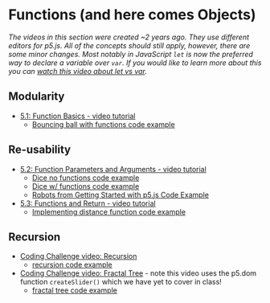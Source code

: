 # Functions (and here comes Objects)

*The videos in this section were created ~2 years ago. They use different editors for p5.js. All of the concepts should still apply, however, there are some minor changes. Most notably in JavaScript `let` is now the preferred way to declare a variable over `var`. If you would like to learn more about this you can [watch this video about let vs var](https://youtu.be/q8SHaDQdul0).*

## Modularity
* [5.1: Function Basics - video tutorial](https://www.youtube.com/watch?v=wRHAitGzBrg&list=PLRqwX-V7Uu6Zy51Q-x9tMWIv9cueOFTFA&index=16)
    * [Bouncing ball with functions code example](https://editor.p5js.org/icm/sketches/H1Oq4qta)

## Re-usability
*  [5.2: Function Parameters and Arguments - video tutorial](https://www.youtube.com/watch?v=zkc417YapfE&list=PLRqwX-V7Uu6Zy51Q-x9tMWIv9cueOFTFA&index=17)
    * [Dice no functions code example](https://editor.p5js.org/icm/sketches/ryx70m5tT)
    * [Dice w/ functions code example](https://editor.p5js.org/icm/sketches/S1R44qtT)
    * [Robots from Getting Started with p5.js Code Example](https://editor.p5js.org/icm/sketches/rylf4S5K6)
* [5.3: Functions and Return - video tutorial](https://www.youtube.com/watch?v=qRnUBiTJ66Y&list=PLRqwX-V7Uu6Zy51Q-x9tMWIv9cueOFTFA&index=18)
    * [Implementing distance function code example](https://editor.p5js.org/icm/sketches/HJgR7UcKa)

## Recursion
* [Coding Challenge video: Recursion](https://youtu.be/jPsZwrV9ld0)
    * [recursion code example](https://editor.p5js.org/icm/sketches/Hyevi8ct6)
* [Coding Challenge video: Fractal Tree](https://youtu.be/0jjeOYMjmDU) - note this video uses the p5.dom function `createSlider()` which we have yet to cover in class!
    * [fractal tree code example](https://editor.p5js.org/icm/sketches/rkZAJ6PtX)
